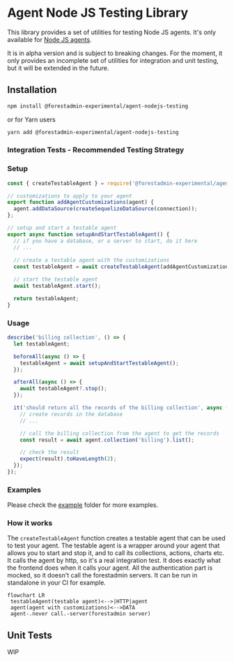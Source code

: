 # Agent Node JS Testing Library

This library provides a set of utilities for testing Node JS agents.
It's only available for [Node JS agents](https://docs.forestadmin.com/developer-guide-agents-nodejs/).

It is in alpha version and is subject to breaking changes.
For the moment, it only provides an incomplete set of utilities for integration and unit testing, but it will be
extended in the future.

## Installation

```bash
npm install @forestadmin-experimental/agent-nodejs-testing
```

or for Yarn users

```bash
yarn add @forestadmin-experimental/agent-nodejs-testing
```

### Integration Tests - Recommended Testing Strategy

### Setup

```javascript
const { createTestableAgent } = require('@forestadmin-experimental/agent-nodejs-testing');

// customizations to apply to your agent
export function addAgentCustomizations(agent) {
  agent.addDataSource(createSequelizeDataSource(connection));
};

// setup and start a testable agent
export async function setupAndStartTestableAgent() {
  // if you have a database, or a server to start, do it here
  // ...
  
  // create a testable agent with the customizations
  const testableAgent = await createTestableAgent(addAgentCustomizations);

  // start the testable agent
  await testableAgent.start();

  return testableAgent;
}
```

### Usage

```javascript
describe('billing collection', () => {
  let testableAgent;

  beforeAll(async () => {
    testableAgent = await setupAndStartTestableAgent();
  });

  afterAll(async () => {
    await testableAgent?.stop();
  });

  it('should return all the records of the billing collection', async () => {
    // create records in the database
    // ...

    // call the billing collection from the agent to get the records
    const result = await agent.collection('billing').list();

    // check the result
    expect(result).toHaveLength(2);
  });
});
```

### Examples

Please check the [example](./example) folder for more examples.

### How it works

The `createTestableAgent` function creates a testable agent that can be used to test your agent.
The testable agent is a wrapper around your agent that allows you to start and stop it, and to call its collections, actions, charts etc.
It calls the agent by http, so it's a real integration test. It does exactly what the frontend does when it calls your agent.
All the authentication part is mocked, so it doesn't call the forestadmin servers.
It can be run in standalone in your CI for example.

```mermaid
flowchart LR
 testableAgent(testable agent)<-->|HTTP|agent
 agent(agent with customizations)<-->DATA
 agent-.never call.-server(forestadmin server)
```

## Unit Tests

WIP

